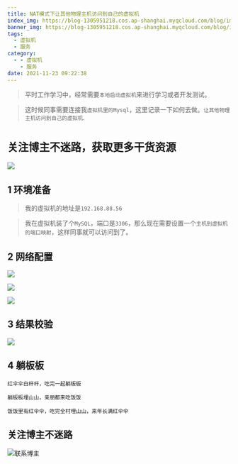 ```yaml
---
title: NAT模式下让其他物理主机访问到自己的虚拟机
index_img: https://blog-1305951218.cos.ap-shanghai.myqcloud.com/blog/image/articleBg/1(103).jpg
banner_img: https://blog-1305951218.cos.ap-shanghai.myqcloud.com/blog/image/articleBg/1(103).jpg
tags:
  - 虚拟机
  - 服务
category:
  - - 虚拟机
    - 服务
date: 2021-11-23 09:22:38
---
```


> 平时工作学习中，经常需要`本地启动虚拟机`来进行学习或者开发测试。

> 这时候同事需要连接我`虚拟机里的Mysql`，这里记录一下如何去做。`让其他物理主机访问到自己的虚拟机`.

<!-- more -->

# `关注博主不迷路，获取更多干货资源`

![](https://github-edu-student-id-card-basic-1305951218.cos.ap-shanghai.myqcloud.com/shouhou.jpg)

## 1 环境准备

> 我的虚拟机的地址是`192.168.88.56`

> 我在虚拟机装了个`MySQL`，端口是`3306`，那么现在需要设置一个`主机到虚拟机的端口映射`，这样同事就可以访问到了。

## 2 网络配置

![](https://blog-1305951218.cos.ap-shanghai.myqcloud.com/blog/image/articleContent/NAT模式下让其他物理主机访问到自己的虚拟机/1.png)

![](https://blog-1305951218.cos.ap-shanghai.myqcloud.com/blog/image/articleContent/NAT模式下让其他物理主机访问到自己的虚拟机/2.png)

![](https://blog-1305951218.cos.ap-shanghai.myqcloud.com/blog/image/articleContent/NAT模式下让其他物理主机访问到自己的虚拟机/3.png)

## 3 结果校验

![](https://blog-1305951218.cos.ap-shanghai.myqcloud.com/blog/image/articleContent/NAT模式下让其他物理主机访问到自己的虚拟机/4.png)

## 4 躺板板

`红伞伞白杆杆，吃完一起躺板板`

`躺板板埋山山，亲朋都来吃饭饭`

`饭饭里有红伞伞，吃完全村埋山山，来年长满红伞伞`

## 关注博主不迷路
![联系博主](https://github-edu-student-id-card-basic-1305951218.cos.ap-shanghai.myqcloud.com/shouhou.jpg)